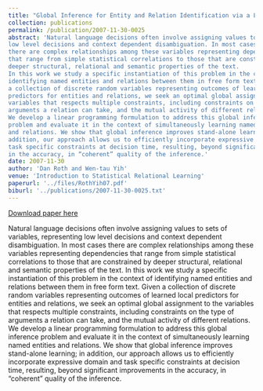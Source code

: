 ```yaml
---
title: "Global Inference for Entity and Relation Identification via a Linear Programming Formulation"
collection: publications
permalink: /publication/2007-11-30-0025
abstract: 'Natural language decisions often involve assigning values to sets of variables, representing
low level decisions and context dependent disambiguation. In most cases
there are complex relationships among these variables representing dependencies
that range from simple statistical correlations to those that are constrained by
deeper structural, relational and semantic properties of the text.
In this work we study a specific instantiation of this problem in the context of
identifying named entities and relations between them in free form text. Given
a collection of discrete random variables representing outcomes of learned local
predictors for entities and relations, we seek an optimal global assignment to the
variables that respects multiple constraints, including constraints on the type of
arguments a relation can take, and the mutual activity of different relations.
We develop a linear programming formulation to address this global inference
problem and evaluate it in the context of simultaneously learning named entities
and relations. We show that global inference improves stand-alone learning; in
addition, our approach allows us to efficiently incorporate expressive domain and
task specific constraints at decision time, resulting, beyond significant improvements
in the accuracy, in “coherent” quality of the inference.'
date: 2007-11-30
author: 'Dan Roth and Wen-tau Yih'
venue: 'Introduction to Statistical Relational Learning'
paperurl: '../files/RothYih07.pdf'
biburl: '../publications/2007-11-30-0025.txt'
---
```


<a href='../files/RothYih07.pdf'>Download paper here</a>

Natural language decisions often involve assigning values to sets of variables, representing
low level decisions and context dependent disambiguation. In most cases
there are complex relationships among these variables representing dependencies
that range from simple statistical correlations to those that are constrained by
deeper structural, relational and semantic properties of the text.
In this work we study a specific instantiation of this problem in the context of
identifying named entities and relations between them in free form text. Given
a collection of discrete random variables representing outcomes of learned local
predictors for entities and relations, we seek an optimal global assignment to the
variables that respects multiple constraints, including constraints on the type of
arguments a relation can take, and the mutual activity of different relations.
We develop a linear programming formulation to address this global inference
problem and evaluate it in the context of simultaneously learning named entities
and relations. We show that global inference improves stand-alone learning; in
addition, our approach allows us to efficiently incorporate expressive domain and
task specific constraints at decision time, resulting, beyond significant improvements
in the accuracy, in “coherent” quality of the inference.
